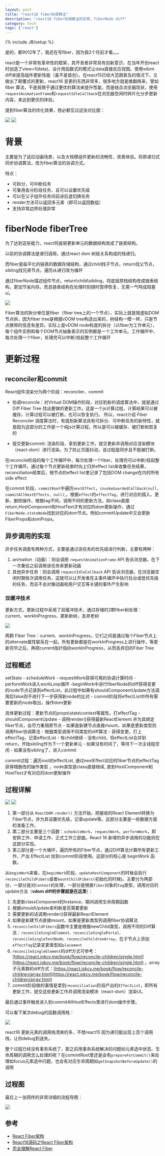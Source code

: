 ```yaml
---
layout: post
title: "react16 fiber协调算法"
description: "react16 fiber协调算法的实现，fiberNode diff"
category: tech
tags: ['react']
---
```

{% include JB/setup %}

是的，都9012年了，我还在写fiber，因为我2个月前才看。。。

react是一个非常有革命性的框架，其开发者非常具有创新意识，在当年开创react时创造了view=f(data)，设计用函数式的模式让data直接反应视图。使用vdom diff来提高组件更新性能（虽不是首创）。在react15已经大范围普及的情况下，又做出了颠覆式的更新，react16 变更的东西非常多，很多地方就是推翻再来，譬如fiber 算法，不是局限于通过更优的算法来提升性能，而是结合浏览器现状，使用`requestAnimationFrame`和`requestIdleCallback`在浏览器空闲时碎片化分步更新内容，来达到更优的体验。

提到fiber算法的优化效果，想必都见过这张对比图：

![](http://s3.mogucdn.com/mlcdn/c45406/190406_5gkdlca7k824he218jca83109fb39_550x280.gif)
![](http://s3.mogucdn.com/mlcdn/c45406/190406_379jij3e66jkag26b94860hbe9d3l_550x280.gif)

# 背景

主要是为了适应动画场景，以及大规模组件更新的流畅性，改善体验。将原递归式同步协调算法，改为fiber算法的协调方式。

特点：
* 可拆分，可中断任务
* 可重用各分阶段任务，且可以设置优先级
* 可以在父子组件任务间前进后退切换任务
* render方法可以返回多元素（即可以返回数组）
* 支持异常边界处理异常

# fiberNode fiberTree

为了达到这些能力，react将底层更新单元的数据结构改成了链表结构。

以前的协调算法是递归调用，通过react dom 树级关系构成的栈递归。

而fiber是扁平化的链表的数据存储结构，通过child找子节点，return找父节点，sibling找兄弟节点。遍历从递归改为循环

通过fiberNode描述组件节点，return\child\sibling，将底层原栈结构改成链表结构，更加节省内存。而且链表结构在处理时刻随时暂停恢复，无需一气呵成阻塞ui。

![](https://s10.mogucdn.com/mlcdn/c45406/190406_7je839e1e4k7eg80h0bia1fabi67l_1306x1136.png)

Fiber算法的拆分单位是fiber（fiber tree上的一个节点），实际上就是按虚拟DOM节点拆，因为fiber tree是根据vDOM tree构造出来的，树结构一模一样，只是节点携带的信息有差异。实际上是vDOM node粒度的拆分（以fiber为工作单元），每个组件实例和每个DOM节点抽象表示的实例都是一个工作单元。工作循环中，每次处理一个fiber，处理完可以中断/挂起整个工作循环

# 更新过程

## reconciler和commit

React组件渲染分为两个阶段：reconciler、commit

- 协调reconcile：对Virtual DOM操作阶段，对应到新的调度算法中，就是通过 Diff Fiber Tree 找出要做的更新工作。这是一个js计算过程，计算结果可以被缓存，计算过程可以被打断，也可以恢复执行。
  所以，react介绍 Fiber Reconciler 调度算法时，有提到新算法具有可拆分、可中断任务的新特性，就是因为这部分的工作是一个纯js计算过程，所以是可以被缓存、被打断和恢复的

- 提交更新commit: 渲染阶段，拿到更新工作，提交更新并调用对应渲染模块（react-dom）进行渲染。为了防止页面抖动，该过程是同步且不能被打断。

在reconcile阶段的每个工作循环中，每次处理一个fiber，处理完可以中断/挂起整个工作循环。通过每个节点更新结束时向上归并effect list来收集任务结果，reconciliation结束后，根节点的effect list里记录了包括DOM change在内的所有side effect

在commit 阶段，`commitRoot`中遍历`nextEffect`，`invokeGuardedCallback(null, commitAllHostEffects, null)`;，根据`effect`的`effectTag`，进行对应的插入、更新、删除操作，根据tag不同，调用不同的更新方法，如class直接return,HostComponent和HostText才有对应的dom更新操作，通过`FiberNode.stateNode`找到对应的dom节点。例如commitUpdate中又会更新FiberProps和domProps。

## 异步调用的实现

异步任务调度有两种方式，主要是通过该任务的优先级进行判断，主要有两种：
1. animation（动画）：则会调用 `requestAnimationFrame` API 告诉浏览器，在下一次重绘之前调用该任务来更新动画
2. 其他异步任务：则会调用 `requestIdleCallback` API 告诉浏览器，在浏览器空闲时期依次调用任务，这就可以让开发者在主事件循环中执行后台或低优先级的任务，而且不会对像动画和用户交互等关键的事件产生影响

### 双缓冲技术

更新方式，更新过程中采用了双缓冲技术，通过存储的2颗fiber树处理：current、workInProgress，更新新树，丢弃老树

![](https://s10.mogucdn.com/mlcdn/c45406/190406_0g1cjlhfkk02ke3g8340lfbg26dij_1356x1012.png)

两颗 Fiber Tree：current、workInProgress，它们之间是通过每个Fiber节点上的alternate属性联系在一起。所有更新都是在workInProgress上进行操作，等更新完毕之后，再把current指针指向workInProgress，从而丢弃旧的Fiber Tree

## 过程概述

setState - scheduleWork - requestWork获得可用的协调计算时间 - performWork进入workLoop循环 -beginWork中进行fiberNode的diff获得变更的node节点记录到effectList，此过程中如果有shouldComponentUpdate方法调用后false则不进行下一步获得新node的比对 - commit阶段将effectList中所有需要更新的node取出，操作dom更新


具体更新过程：更新节点的props\state\context等属性，打effectTag - shouldComponentUpdate - 调用render()获得最新ReactElement 并为其绑定fiber节点，会尽力重用原节点 - 如果是新建节点直接mount，如果是更新类型则调用fiber协调算法 - 根据类型调用不同类型的diff算法 - 获得变更，打上effectTag，记录effectList  - 有child继续 - 没有child，将effectList合并到return，开始sibling作为下一个更新单元 - 如果没有时间了，等待下一次主线程空闲 - 如果没有sibling了，进入commit

commit过程：遍历root的effectList, 通过nextEffect对应的fiber节点的effectTag获得增删改的操作类型 ，node类型是class直接继续, 直到HostComponent和HostText才有对应的dom更新操作

## 过程详解

![](https://s10.mogucdn.com/mlcdn/c45406/190406_24idh37ad28ig61f94ea6ckb108g4_1302x472.png)
![](https://s10.mogucdn.com/mlcdn/c45406/190406_11i0i4bidlbihc486l7004ckagl5f_1294x130.png)

1. 第一部分从 `ReactDOM.render()` 方法开始，把接收的React Element转换为Fiber节点，并为其设置优先级，记录update等。这部分主要是一些数据方面的准备工作。
2. 第二部分主要是三个函数：`scheduleWork`、`requestWork`、`performWork`，即安排工作、申请工作、正式工作三部曲。React 16 新增的异步调用的功能则在这部分实现。
3. 第三部分是一个大循环，遍历所有的Fiber节点，通过Diff算法计算所有更新工作，产出 EffectList 给到commit阶段使用。这部分的核心是 beginWork 函数。

从`beginWork`来看，在`beginWork`阶段，`updateHostComponent`的时候会执行`reconcileChildFibers`或者`mountChildFibers(`初始化的时候)。主要分为两部分，一部分是对`Context`的处理，一部分是根据`fiber`对象的`tag`类型，调用对应的update方法（**vdom diff的步骤就是在这里**）：

1. 先更新classComponent的Instance，期间调用生命周期函数 
2. 根据shouldUpdate来判断是否需要更新 
3. 需要更新的话调用render()获得最新ReactElement 
4. 如果是新建节点直接mount，如果是更新类型则调用fiber协调算法
5. `reconcileChildFibers`函数中主要是根据newChild类型，调用不同的Diff算法：`reconcileSingleElement、reconcileSinglePortal、reconcileSingleTextNode、reconcileChildrenArray`，在子节点上添加 `effectTag`记录变更类型如`placement`
6. `reconcileSingleElement`的diff方式可参考：[https://react.jokcy.me/book/flow/reconcile-children/single.html](https://react.jokcy.me/book/flow/reconcile-children/single.html) 。array子元素群的diff方式：[https://react.jokcy.me/book/flow/reconcile-children/array.html](https://react.jokcy.me/book/flow/reconcile-children/array.html)
7. commit阶段做的事情是拿到`reconciliation`阶段产出的`EffectList`，即所有更新工作，提交这些更新工作并调用渲染模块（react-dom）渲染UI。

最后通过事件触发进入到commitAllHostEffects里进行dom操作步骤。

可以看下某次debug的函数调用栈：

![](https://s10.mogucdn.com/mlcdn/c45406/190406_6b06ll862cf5keh0c10l10kd7eka1_588x1096.png)

react16 更新元素的调用栈清爽的多，不想react15 因为递归能出现上百个调用栈，让你debug到迷失。

整个过程已经没有事务系统了，那之前用事务系统解决的问题如元素选中状态、生命周期的调用怎么处理的呢？在commitRoot里还是会有`prepareForCommit()`来处理如focus元素选中问题，也会有对应生命周期如`getSnapshotBeforeUpdate()`的调用

## 过程图

最后上一张网传的非常详细的流程导图：

![](https://s10.mogucdn.com/mlcdn/c45406/190406_01f3d1791ahh1ki92cbfgh1h75k06_1376x4096.png)


## 参考

- [React Fiber架构](https://zhuanlan.zhihu.com/p/37095662)
- [React16源码之React Fiber架构](https://juejin.im/post/5b7016606fb9a0099406f8de)
- [完全理解React Fiber](http://www.ayqy.net/blog/dive-into-react-fiber/)